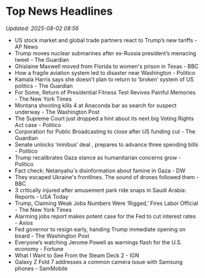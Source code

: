 # Top News Headlines

_Updated: 2025-08-02 08:56_

- US stock market and global trade partners react to Trump’s new tariffs - AP News
- Trump moves nuclear submarines after ex-Russia president’s menacing tweet - The Guardian
- Ghislaine Maxwell moved from Florida to women's prison in Texas - BBC
- How a fragile aviation system led to disaster near Washington - Politico
- Kamala Harris says she doesn’t plan to return to ‘broken’ system of US politics - The Guardian
- For Some, Return of Presidential Fitness Test Revives Painful Memories - The New York Times
- Montana shooting kills 4 at Anaconda bar as search for suspect underway - The Washington Post
- The Supreme Court just dropped a hint about its next big Voting Rights Act case - Politico
- Corporation for Public Broadcasting to close after US funding cut - The Guardian
- Senate unlocks ‘minibus’ deal , prepares to advance three spending bills - Politico
- Trump recalibrates Gaza stance as humanitarian concerns grow - Politico
- Fact check: Netanyahu's disinformation about famine in Gaza - DW
- They escaped Ukraine's frontlines. The sound of drones followed them - BBC
- 3 critically injured after amusement park ride snaps in Saudi Arabia: Reports - USA Today
- Trump, Claiming Weak Jobs Numbers Were ‘Rigged,’ Fires Labor Official - The New York Times
- Alarming jobs report makes potent case for the Fed to cut interest rates - Axios
- Fed governor to resign early, handing Trump immediate opening on board - The Washington Post
- Everyone’s watching Jerome Powell as warnings flash for the U.S. economy - Fortune
- What I Want to See From the Steam Deck 2 - IGN
- Galaxy Z Fold 7 addresses a common camera issue with Samsung phones - SamMobile